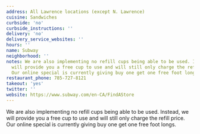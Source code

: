 ```yaml
---
address: All Lawrence locations (except N. Lawrence)
cuisine: Sandwiches
curbside: 'no'
curbside_instructions: ''
delivery: 'no'
delivery_service_websites: ''
hours: ''
name: Subway
neighborhood: ''
notes: We are also implementing no refill cups being able to be used. Instead, we
  will provide you a free cup to use and will still only charge the refill price.
  Our online special is currently giving buy one get one free foot longs.
restaurant_phone: 785-727-8121
takeout: 'yes'
twitter: ''
website: https://www.subway.com/en-CA/FindAStore
---
```


We are also implementing no refill cups being able to be used. Instead, we will provide you a free cup to use and will still only charge the refill price. Our online special is currently giving buy one get one free foot longs.